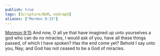 ```yaml
---
publish: true
tags: [Scripture/BoM, noGraph]
aliases: ["Mormon 9:15"]
---
```

[Mormon 9:15](https://churchofjesuschrist.org/study/scriptures/bofm/morm/9?lang=eng&id=p15#p15) And now, O all ye that have imagined up unto yourselves a god who can do no miracles, I would ask of you, have all these things passed, of which I have spoken? Has the end come yet? Behold I say unto you, Nay; and God has not ceased to be a God of miracles.
